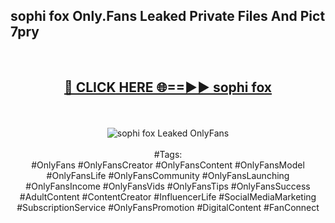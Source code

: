 <h2>sophi fox Only.Fans Leaked Private Files And Pict 7pry</h2>
<br>
<div align="center">
<h2><a href="https://mediafiles.top/sophi_fox" rel="nofollow">🔴 CLICK HERE 🌐==►► sophi fox</a></h2>
<br>
<br>
<a href="https://mediafiles.top/sophi_fox" rel="nofollow" data-target="animated-image.originalLink"><img src="https://i.ibb.co.com/WyWwxjT/player-gif2.gif" alt="sophi fox Leaked OnlyFans" style="max-width: 100%; display: inline-block;" data-target="animated-image.originalImage"></a>
<br><br>
#Tags:
<br>
#OnlyFans #OnlyFansCreator #OnlyFansContent #OnlyFansModel #OnlyFansLife #OnlyFansCommunity #OnlyFansLaunching #OnlyFansIncome #OnlyFansVids #OnlyFansTips #OnlyFansSuccess #AdultContent #ContentCreator #InfluencerLife #SocialMediaMarketing #SubscriptionService #OnlyFansPromotion #DigitalContent #FanConnect
</div>
<br>